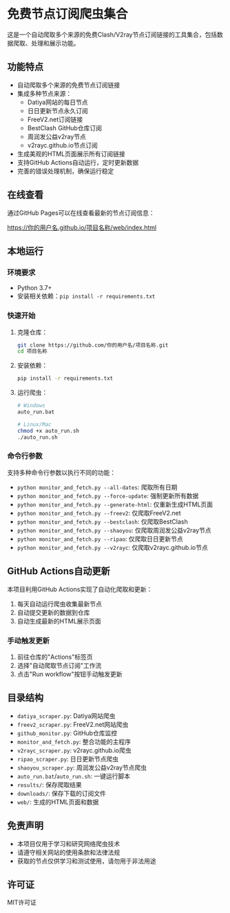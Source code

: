 # 免费节点订阅爬虫集合

这是一个自动爬取多个来源的免费Clash/V2ray节点订阅链接的工具集合，包括数据爬取、处理和展示功能。

## 功能特点

- 自动爬取多个来源的免费节点订阅链接
- 集成多种节点来源：
  - Datiya网站的每日节点
  - 日日更新节点永久订阅
  - FreeV2.net订阅链接
  - BestClash GitHub仓库订阅
  - 周润发公益v2ray节点
  - v2rayc.github.io节点订阅
- 生成美观的HTML页面展示所有订阅链接
- 支持GitHub Actions自动运行，定时更新数据
- 完善的错误处理机制，确保运行稳定

## 在线查看

通过GitHub Pages可以在线查看最新的节点订阅信息：

https://你的用户名.github.io/项目名称/web/index.html

## 本地运行

### 环境要求

- Python 3.7+
- 安装相关依赖：`pip install -r requirements.txt`

### 快速开始

1. 克隆仓库：
   ```bash
   git clone https://github.com/你的用户名/项目名称.git
   cd 项目名称
   ```

2. 安装依赖：
   ```bash
   pip install -r requirements.txt
   ```

3. 运行爬虫：
   ```bash
   # Windows
   auto_run.bat
   
   # Linux/Mac
   chmod +x auto_run.sh
   ./auto_run.sh
   ```

### 命令行参数

支持多种命令行参数以执行不同的功能：

- `python monitor_and_fetch.py --all-dates`: 爬取所有日期
- `python monitor_and_fetch.py --force-update`: 强制更新所有数据
- `python monitor_and_fetch.py --generate-html`: 仅重新生成HTML页面
- `python monitor_and_fetch.py --freev2`: 仅爬取FreeV2.net
- `python monitor_and_fetch.py --bestclash`: 仅爬取BestClash
- `python monitor_and_fetch.py --shaoyou`: 仅爬取周润发公益v2ray节点
- `python monitor_and_fetch.py --ripao`: 仅爬取日日更新节点
- `python monitor_and_fetch.py --v2rayc`: 仅爬取v2rayc.github.io节点

## GitHub Actions自动更新

本项目利用GitHub Actions实现了自动化爬取和更新：

1. 每天自动运行爬虫收集最新节点
2. 自动提交更新的数据到仓库
3. 自动生成最新的HTML展示页面

### 手动触发更新

1. 前往仓库的"Actions"标签页
2. 选择"自动爬取节点订阅"工作流
3. 点击"Run workflow"按钮手动触发更新

## 目录结构

- `datiya_scraper.py`: Datiya网站爬虫
- `freev2_scraper.py`: FreeV2.net网站爬虫
- `github_monitor.py`: GitHub仓库监控
- `monitor_and_fetch.py`: 整合功能的主程序
- `v2rayc_scraper.py`: v2rayc.github.io爬虫
- `ripao_scraper.py`: 日日更新节点爬虫
- `shaoyou_scraper.py`: 周润发公益v2ray节点爬虫
- `auto_run.bat`/`auto_run.sh`: 一键运行脚本
- `results/`: 保存爬取结果
- `downloads/`: 保存下载的订阅文件
- `web/`: 生成的HTML页面和数据

## 免责声明

- 本项目仅用于学习和研究网络爬虫技术
- 请遵守相关网站的使用条款和法律法规
- 获取的节点仅供学习和测试使用，请勿用于非法用途

## 许可证

MIT许可证 